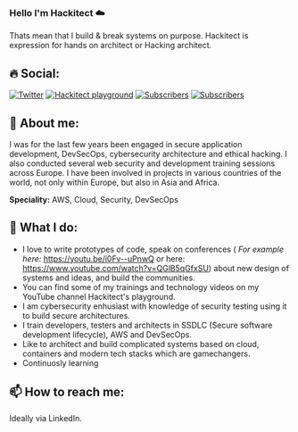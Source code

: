 ### Hello I'm Hackitect :cloud:

Thats mean that I build & break systems on purpose. Hackitect is expression for hands on architect or Hacking architect. 

## :fire: Social: 

[![Twitter](https://img.shields.io/twitter/follow/sottlmarek?color=green&logo=twitter&style=for-the-badge)](https://twitter.com/intent/follow?original_referer=https://github.com/sottlmarek&screen_name=sottlmarek) [![Hackitect playground](https://img.shields.io/youtube/channel/views/UCy0S_HftNM7Fy0ksEOUHc-Q?color=green&label=Hackitects%20playground&style=for-the-badge)](https://www.youtube.com/channel/UCy0S_HftNM7Fy0ksEOUHc-Q) [![Subscribers ](https://img.shields.io/youtube/channel/subscribers/UCy0S_HftNM7Fy0ksEOUHc-Q?color=green&logo=youtube&style=for-the-badge)](https://www.youtube.com/channel/UCy0S_HftNM7Fy0ksEOUHc-Q) [![Subscribers ](https://img.shields.io/badge/LinkedIn-0077B5?style=for-the-badge&logo=linkedin&logoColor=white)](https://www.linkedin.com/in/mareksottl/)

## :man: About me: 

I was for the last few years been engaged in secure application development, DevSecOps, cybersecurity architecture and ethical hacking. I also conducted several web security and development training sessions across Europe. I have been involved in projects in various countries of the world, not only within Europe, but also in Asia and Africa. 

**Speciality:** AWS, Cloud, Security, DevSecOps

## :wave: What I do: 

* I love to write prototypes of code, speak on conferences ( _For example here:_ https://youtu.be/i0Fv--uPnwQ or here: https://www.youtube.com/watch?v=QGlB5qGfxSU) about new design of systems and ideas, and build the communities. 
* You can find some of my trainings and technology videos on my YouTube channel Hackitect's playground.
* I am cybersecurity enhusiast with knowledge of security testing using it to build secure architectures. 
* I train developers, testers and architects in SSDLC (Secure software development lifecycle), AWS and DevSecOps. 
* Like to architect and build complicated systems based on cloud, containers and modern tech stacks which are gamechangers. 
* Continuosly learning

## 📫 How to reach me: 

Ideally via LinkedIn. 
